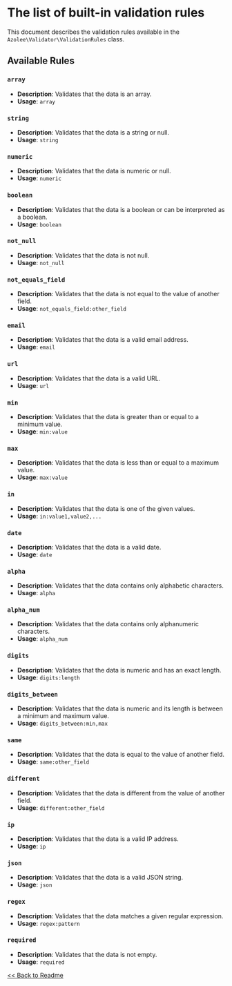 # The list of built-in validation rules

This document describes the validation rules available in the `Azolee\Validator\ValidationRules` class.

## Available Rules

### `array`
- **Description**: Validates that the data is an array.
- **Usage**: `array`

### `string`
- **Description**: Validates that the data is a string or null.
- **Usage**: `string`

### `numeric`
- **Description**: Validates that the data is numeric or null.
- **Usage**: `numeric`

### `boolean`
- **Description**: Validates that the data is a boolean or can be interpreted as a boolean.
- **Usage**: `boolean`

### `not_null`
- **Description**: Validates that the data is not null.
- **Usage**: `not_null`

### `not_equals_field`
- **Description**: Validates that the data is not equal to the value of another field.
- **Usage**: `not_equals_field:other_field`

### `email`
- **Description**: Validates that the data is a valid email address.
- **Usage**: `email`

### `url`
- **Description**: Validates that the data is a valid URL.
- **Usage**: `url`

### `min`
- **Description**: Validates that the data is greater than or equal to a minimum value.
- **Usage**: `min:value`

### `max`
- **Description**: Validates that the data is less than or equal to a maximum value.
- **Usage**: `max:value`

### `in`
- **Description**: Validates that the data is one of the given values.
- **Usage**: `in:value1,value2,...`

### `date`
- **Description**: Validates that the data is a valid date.
- **Usage**: `date`

### `alpha`
- **Description**: Validates that the data contains only alphabetic characters.
- **Usage**: `alpha`

### `alpha_num`
- **Description**: Validates that the data contains only alphanumeric characters.
- **Usage**: `alpha_num`

### `digits`
- **Description**: Validates that the data is numeric and has an exact length.
- **Usage**: `digits:length`

### `digits_between`
- **Description**: Validates that the data is numeric and its length is between a minimum and maximum value.
- **Usage**: `digits_between:min,max`

### `same`
- **Description**: Validates that the data is equal to the value of another field.
- **Usage**: `same:other_field`

### `different`
- **Description**: Validates that the data is different from the value of another field.
- **Usage**: `different:other_field`

### `ip`
- **Description**: Validates that the data is a valid IP address.
- **Usage**: `ip`

### `json`
- **Description**: Validates that the data is a valid JSON string.
- **Usage**: `json`

### `regex`
- **Description**: Validates that the data matches a given regular expression.
- **Usage**: `regex:pattern`

### `required`
- **Description**: Validates that the data is not empty.
- **Usage**: `required`

[<< Back to Readme](../Readme.md)
